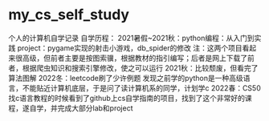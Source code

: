 # my_cs_self_study
个人的计算机自学记录
自学历程：
2021暑假~2021秋：python编程：从入门到实践
  project：pygame实现的射击小游戏，db_spider的修改
  注：这两个项目看起来很高级，但前者主要是按图索骥，根据教材的指引编写；后者是网上下载了前者，根据爬虫知识和搜索引擎修改，使之可以运行
 2021秋：比较颓废，但看完了算法图解
 2022冬：leetcode刷了少许例题
  发现之前学的python是一种高级语言，不能贴近计算机底层，于是问了读计算机系的同学，计划学c
 2022春：CS50
  找c语言教程的时候看到了github上cs自学指南的项目，找到了这个非常好的课程，遂自学，并完成大部分lab和project
